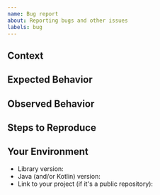 ```yaml
---
name: Bug report
about: Reporting bugs and other issues
labels: bug
---
```

<!-- The bug you're experiencing might have already been reported! -->
<!-- Please search in the [issues](https://github.com/coditory/sherlock-distributed-lock/issues) before creating one. -->

## Context
<!-- How has this issue affected you? What are you trying to accomplish? -->
<!-- Providing context can help find a solution that is most useful. -->

## Expected Behavior
<!-- What should happen? -->

## Observed Behavior
<!-- What happens instead of the expected behavior? -->

## Steps to Reproduce
<!-- Provide a link to a live example, or an unambiguous set of steps to -->
<!-- reproduce this bug. Include code to reproduce, if relevant. -->

## Your Environment
<!-- Include as many relevant details about the environment you experienced the bug in -->

* Library version:
* Java (and/or Kotlin) version:
* Link to your project (if it's a public repository):

